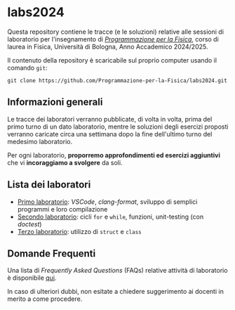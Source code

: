 # labs2024

Questa repository contiene le tracce (e le soluzioni) relative alle sessioni di laboratorio per l'insegnamento di
_[Programmazione per la Fisica](https://github.com/Programmazione-per-la-Fisica/pf2024)_, corso di laurea in Fisica,
Università di Bologna, Anno Accademico 2024/2025.

Il contenuto della repository è scaricabile sul proprio computer usando il
comando `git`:

```shell
git clone https://github.com/Programmazione-per-la-Fisica/labs2024.git
```

## Informazioni generali

Le tracce dei laboratori verranno pubblicate, di volta in volta, prima del primo turno di un dato laboratorio, mentre
le soluzioni degli esercizi proposti verranno caricate circa una settimana dopo la fine dell'ultimo turno del medesimo
laboratorio.

Per ogni laboratorio, **proporremo approfondimenti ed esercizi aggiuntivi** che vi **incoraggiamo a svolgere** da soli.

## Lista dei laboratori

- [Primo laboratorio](lab1/README.md): _VSCode_, _clang-format_, sviluppo di semplici programmi e loro compilazione
- [Secondo laboratorio](lab2/README.md): cicli `for` e `while`, funzioni, unit-testing (con _doctest_)
- [Terzo laboratorio](lab3/README.md): utilizzo di `struct` e `class`

## Domande Frequenti

Una lista di _Frequently Asked Questions_ (FAQs) relative attività di laboratorio è disponibile [qui](FAQ.md).

In caso di ulteriori dubbi, non esitate a chiedere suggerimento ai docenti in merito a come procedere.

